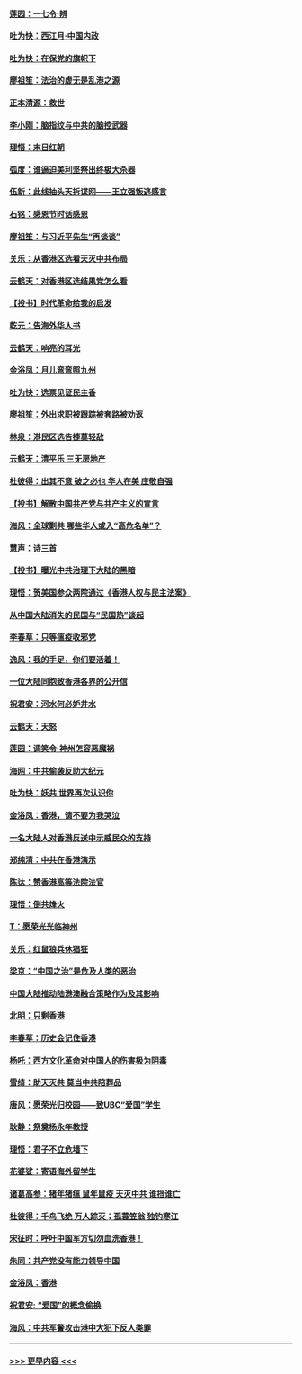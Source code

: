 #### [莲园：一七令‧辨](../pages/nsc993/n11692558.md?t=12011544) 
#### [吐为快：西江月·中国内政](../pages/nsc993/n11692071.md?t=12011544) 
#### [吐为快：在保党的旗帜下](../pages/nsc993/n11691188.md?t=12011544) 
#### [廖祖笙：法治的虚无是乱港之源](../pages/nsc993/n11690605.md?t=12011544) 
#### [正本清源：救世](../pages/nsc993/n11689134.md?t=12011544) 
#### [李小刚：脑指纹与中共的脑控武器](../pages/nsc993/n11688900.md?t=12011544) 
#### [理悟：末日红朝](../pages/nsc993/n11688829.md?t=12011544) 
#### [弧度：谁逼迫美利坚祭出终极大杀器](../pages/nsc993/n11688735.md?t=12011544) 
#### [伍新：此线抽头天拆谍网——王立强叛逃感言](../pages/nsc993/n11687981.md?t=12011544) 
#### [石铭：感恩节时话感恩](../pages/nsc993/n11687568.md?t=12011544) 
#### [廖祖笙：与习近平先生“再谈谈”](../pages/nsc993/n11687005.md?t=12011544) 
#### [关乐：从香港区选看天灭中共布局](../pages/nsc993/n11686647.md?t=12011544) 
#### [云鹤天：对香港区选结果党怎么看](../pages/nsc993/n11686216.md?t=12011544) 
#### [【投书】时代革命给我的启发](../pages/nsc993/n11684287.md?t=12011544) 
#### [乾元：告海外华人书](../pages/nsc993/n11684044.md?t=12011544) 
#### [云鹤天：响亮的耳光](../pages/nsc993/n11684254.md?t=12011544) 
#### [金浴凤：月儿弯弯照九州](../pages/nsc993/n11684231.md?t=12011544) 
#### [吐为快：选票见证民主香](../pages/nsc993/n11684206.md?t=12011544) 
#### [廖祖笙：外出求职被跟踪被套路被劝返](../pages/nsc993/n11683874.md?t=12011544) 
#### [林泉：港民区选告捷莫轻敌](../pages/nsc993/n11683930.md?t=12011544) 
#### [云鹤天：清平乐 三无房地产](../pages/nsc993/n11681521.md?t=12011544) 
#### [杜彼得：出其不意 破之必也 华人在美 庄敬自强](../pages/nsc993/n11679554.md?t=12011544) 
#### [【投书】解散中国共产党与共产主义的宣言](../pages/nsc993/n11679177.md?t=12011544) 
#### [海风：全球剿共 哪些华人或入“高危名单”？](../pages/nsc993/n11678617.md?t=12011544) 
#### [慧声：诗三首](../pages/nsc993/n11678848.md?t=12011544) 
#### [【投书】曝光中共治理下大陆的黑暗](../pages/nsc993/n11678674.md?t=12011544) 
#### [理悟：贺美国参众两院通过《香港人权与民主法案》](../pages/nsc993/n11678104.md?t=12011544) 
#### [从中国大陆消失的民国与“民国热”谈起](../pages/nsc993/n11678075.md?t=12011544) 
#### [李春草：只等瘟疫收邪党](../pages/nsc993/n11677308.md?t=12011544) 
#### [逸风：我的手足，你们要活着！](../pages/nsc993/n11676352.md?t=12011544) 
#### [一位大陆同胞致香港各界的公开信](../pages/nsc993/n11675761.md?t=12011544) 
#### [祝君安：河水何必妒井水](../pages/nsc993/n11675746.md?t=12011544) 
#### [云鹤天：天怒](../pages/nsc993/n11675718.md?t=12011544) 
#### [莲园：调笑令‧神州怎容恶魔祸](../pages/nsc993/n11675648.md?t=12011544) 
#### [海网：中共偷袭反助大纪元](../pages/nsc993/n11673515.md?t=12011544) 
#### [吐为快：妖共 世界再次认识你](../pages/nsc993/n11673506.md?t=12011544) 
#### [金浴凤：香港，请不要为我哭泣](../pages/nsc993/n11673248.md?t=12011544) 
#### [一名大陆人对香港反送中示威民众的支持](../pages/nsc993/n11672615.md?t=12011544) 
#### [郑纯清：中共在香港演示](../pages/nsc993/n11670539.md?t=12011544) 
#### [陈达：赞香港高等法院法官](../pages/nsc993/n11669542.md?t=12011544) 
#### [理悟：倒共烽火](../pages/nsc993/n11668844.md?t=12011544) 
#### [T：愿荣光光临神州](../pages/nsc993/n11668421.md?t=12011544) 
#### [关乐：红鼠狼兵休猖狂](../pages/nsc993/n11668378.md?t=12011544) 
#### [梁京：“中国之治”是危及人类的恶治](../pages/nsc993/n11668328.md?t=12011544) 
#### [中国大陆推动陆港澳融合策略作为及其影响](../pages/nsc993/n11668157.md?t=12011544) 
#### [北明：只剩香港](../pages/nsc993/n11668002.md?t=12011544) 
#### [李春草：历史会记住香港](../pages/nsc993/n11667927.md?t=12011544) 
#### [杨吒：西方文化革命对中国人的伤害极为阴毒](../pages/nsc993/n11664521.md?t=12011544) 
#### [雪绮：助天灭共 莫当中共陪葬品](../pages/nsc993/n11662650.md?t=12011544) 
#### [唐风：愿荣光归校园——致UBC“爱国”学生](../pages/nsc993/n11662194.md?t=12011544) 
#### [耿静：祭奠杨永年教授](../pages/nsc993/n11662514.md?t=12011544) 
#### [理悟：君子不立危墙下](../pages/nsc993/n11662172.md?t=12011544) 
#### [花婆娑：寄语海外留学生](../pages/nsc993/n11662121.md?t=12011544) 
#### [诸葛高参：猪年猪瘟 鼠年鼠疫 天灭中共 谁挡谁亡](../pages/nsc993/n11661980.md?t=12011544) 
#### [杜彼得：千鸟飞绝 万人踪灭；孤蓑笠翁 独钓寒江](../pages/nsc993/n11661170.md?t=12011544) 
#### [宋征时：呼吁中国军方切勿血洗香港！](../pages/nsc993/n11415318.md?t=12011544) 
#### [朱同：共产党没有能力领导中国](../pages/nsc993/n11660421.md?t=12011544) 
#### [金浴凤：香港](../pages/nsc993/n11660419.md?t=12011544) 
#### [祝君安: “爱国”的概念偷换](../pages/nsc993/n11659706.md?t=12011544) 
#### [海风：中共军警攻击港中大犯下反人类罪](../pages/nsc993/n11659632.md?t=12011544) 

----
#### [ >>> 更早内容 <<< ](../indexes/nsc993-earlier.md)
